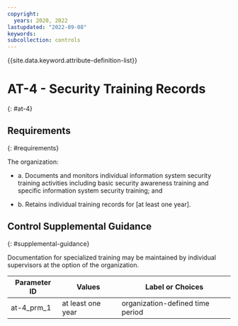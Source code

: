 ```yaml
---
copyright:
  years: 2020, 2022
lastupdated: "2022-09-08"
keywords: 
subcollection: controls
---
```


{{site.data.keyword.attribute-definition-list}}

# AT-4 - Security Training Records
{: #at-4}

## Requirements
{: #requirements}

The organization:

- a. Documents and monitors individual information system security training activities including basic security awareness training and specific information system security training; and

- b. Retains individual training records for [at least one year].

## Control Supplemental Guidance
{: #supplemental-guidance}

Documentation for specialized training may be maintained by individual supervisors at the option of the organization.

| Parameter ID | Values | Label or Choices |
|---|---|---|
| at-4_prm_1 | at least one year | organization-defined time period |


